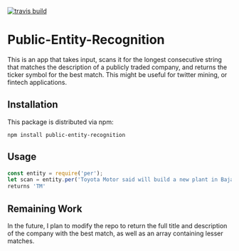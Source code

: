 [![travis build](https://img.shields.io/travis/andrewnaeve/Public-Entity-Recognition.svg)](https://travis-ci.org/andrewnaeve/Public-Entity-Recognition)
# Public-Entity-Recognition

This is an app that takes input, scans it for the longest consecutive string that matches the description of a publicly traded company, and returns the ticker symbol for the best match. 
This might be useful for twitter mining, or fintech applications.

## Installation
This package is distributed via npm:
```
npm install public-entity-recognition
```

## Usage
```javascript
const entity = require('per');
let scan = entity.per('Toyota Motor said will build a new plant in Baja, Mexico, to build Corolla cars for U.S. NO WAY! Build plant in U.S. or pay big border tax.');
returns 'TM'
```
## Remaining Work
In the future, I plan to modify the repo to return the full title and description of the company with the best match, as well as an array containing lesser matches. 